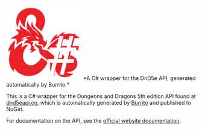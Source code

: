 <img src="https://raw.githubusercontent.com/c272/dnd5e-cs/master/logo.png" width="200" height="200" />
*A C# wrapper for the DnD5e API, generated automatically by Burrito.*

This is a C# wrapper for the Dungeons and Dragons 5th edition API found at [dnd5eapi.co](http://www.dnd5eapi.co/), which is automatically generated by [Burrito](https://github.com/c272/burrito) and published to NuGet.

For documentation on the API, see the [official website documentation](http://www.dnd5eapi.co/docs/).
